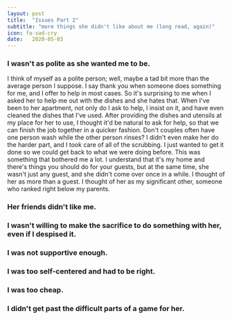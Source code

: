 ```yaml
---
layout: post
title:  "Issues Part 2"
subtitle: "more things she didn't like about me (long read, again)"
icon: fa-sad-cry
date:   2020-05-03
---
```


### I wasn't as polite as she wanted me to be.
I think of myself as a polite person; well, maybe a tad bit more than the average person I suppose. I say thank you when someone does something for me, and I offer to help in most cases. So it's surprising to me when I asked her to help me out with the dishes and she hates that. When I've been to her apartment, not only do I ask to help, I insist on it, and have even cleaned the dishes that I've used. After providing the dishes and utensils at my place for her to use, I thought it'd be natural to ask for help, so that we can finish the job together in a quicker fashion. Don't couples often have one person wash while the other person rinses? I didn't even make her do the harder part, and I took care of all of the scrubbing. I just wanted to get it done so we could get back to what we were doing before. This was something that bothered me a lot. I understand that it's my home and there's things you should do for your guests, but at the same time, she wasn't just any guest, and she didn't come over once in a while. I thought of her as more than a guest. I thought of her as my significant other, someone who ranked right below my parents.



### Her friends didn't like me.

### I wasn't willing to make the sacrifice to do something with her, even if I despised it.

### I was not supportive enough.

### I was too self-centered and had to be right.

### I was too cheap.

### I didn't get past the difficult parts of a game for her.
